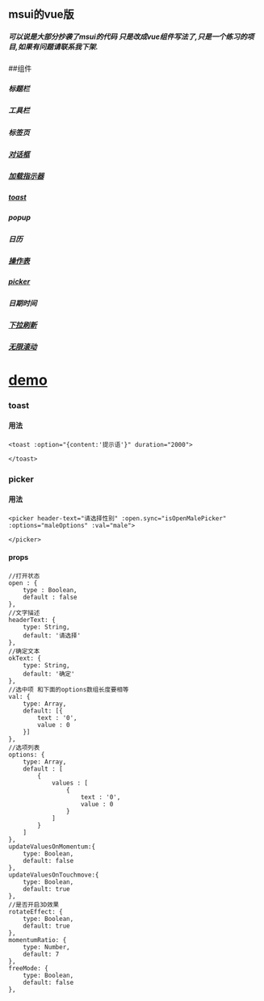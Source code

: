 ##  msui的vue版
##### 可以说是大部分抄袭了msui的代码 只是改成vue组件写法了,只是一个练习的项目,如果有问题请联系我下架.

##组件
##### 标题栏
##### 工具栏
##### 标签页
##### <a href="#alert">对话框</a>
##### <a href="#preloader">加载指示器</a>
##### <a href="#toast">toast</a>
##### popup
##### 日历
##### <a href="#acitons">操作表</a>
##### <a href="#picker">picker</a>
##### 日期时间
##### <a href="#pull-to-refresh">下拉刷新</a>
##### <a href="#infinite-scroll">无限滚动</a>

# <a id="demo" href="http://182.92.99.230:5666/demo/index">demo</a>

### <div id="toast">toast</div>
#### 用法
    <toast :option="{content:'提示语'}" duration="2000">

    </toast>


### <div id="picker">picker</div>
#### 用法
    <picker header-text="请选择性别" :open.sync="isOpenMalePicker" :options="maleOptions" :val="male">

    </picker>
#### props
    //打开状态
    open : {
        type : Boolean,
        default : false
    },
    //文字描述
    headerText: {
        type: String,
        default: '请选择'
    },
    //确定文本
    okText: {
        type: String,
        default: '确定'
    },
    //选中项 和下面的options数组长度要相等
    val: {
        type: Array,
        default: [{
            text : '0',
            value : 0
        }]
    },
    //选项列表
    options: {
        type: Array,
        default : [
            {
                values : [
                    {
                        text : '0',
                        value : 0
                    }
                ]
            }
        ]
    },
    updateValuesOnMomentum:{
        type: Boolean,
        default: false
    },
    updateValuesOnTouchmove:{
        type: Boolean,
        default: true
    },
    //是否开启3D效果
    rotateEffect: {
        type: Boolean,
        default: true
    },
    momentumRatio: {
        type: Number,
        default: 7
    },
    freeMode: {
        type: Boolean,
        default: false
    },
